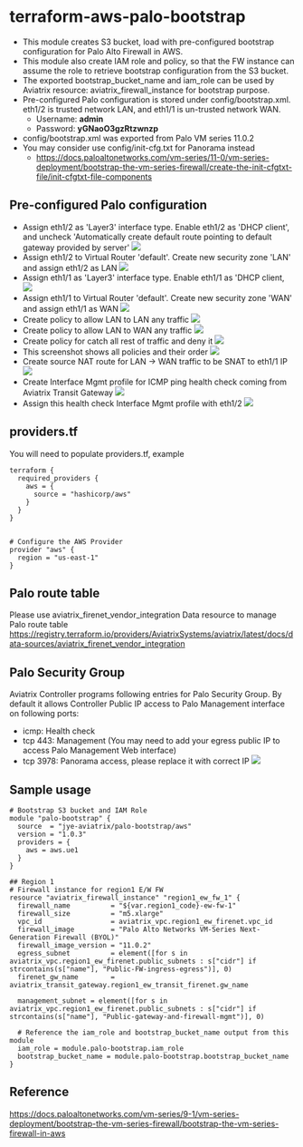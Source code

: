 # terraform-aws-palo-bootstrap
- This module creates S3 bucket, load with pre-configured bootstrap configuration for Palo Alto Firewall in AWS.
- This module also create IAM role and policy, so that the FW instance can assume the role to retrieve bootstrap configuration from the S3 bucket.
- The exported bootstrap_bucket_name and iam_role can be used by Aviatrix resource: aviatrix_firewall_instance for bootstrap purpose.
- Pre-configured Palo configuration is stored under config/bootstrap.xml. eth1/2 is trusted network LAN, and eth1/1 is un-trusted network WAN.
    - Username: **admin**
    - Password: **yGNaoO3gzRtzwnzp**
- config/bootstrap.xml was exported from Palo VM series 11.0.2
- You may consider use config/init-cfg.txt for Panorama instead 
    - https://docs.paloaltonetworks.com/vm-series/11-0/vm-series-deployment/bootstrap-the-vm-series-firewall/create-the-init-cfgtxt-file/init-cfgtxt-file-components

## Pre-configured Palo configuration
- Assign eth1/2 as 'Layer3' interface type. Enable eth1/2 as 'DHCP client', and uncheck 'Automatically create default route pointing to default gateway provided by server'
![](2023-10-17-10-11-42.png)
- Assign eth1/2 to Virtual Router 'default'. Create new security zone 'LAN' and assign eth1/2 as LAN
![](2023-10-17-10-55-19.png)
- Assign eth1/1 as 'Layer3' interface type. Enable eth1/1 as 'DHCP client,
![](2023-10-17-10-13-29.png)
- Assign eth1/1 to Virtual Router 'default'. Create new security zone 'WAN' and assign eth1/1 as WAN
![](2023-10-17-10-54-14.png)
- Create policy to allow LAN to LAN any traffic
![](2023-10-17-10-45-17.png)
- Create policy to allow LAN to WAN any traffic
![](2023-10-17-10-46-36.png)
- Create policy for catch all rest of traffic and deny it
![](2023-10-17-10-47-47.png)
- This screenshot shows all policies and their order
![](2023-10-17-10-48-20.png)
- Create source NAT route for LAN -> WAN traffic to be SNAT to eth1/1 IP
![](2023-10-17-10-49-56.png)
- Create Interface Mgmt profile for ICMP ping health check coming from Aviatrix Transit Gateway
![](2023-10-17-12-01-01.png)
- Assign this health check Interface Mgmt profile with eth1/2
![](2023-10-17-12-02-11.png)

## providers.tf
You will need to populate providers.tf, example
```
terraform {
  required_providers {
    aws = {
      source = "hashicorp/aws"
    }
  }
}


# Configure the AWS Provider
provider "aws" {
  region = "us-east-1"
}
```

## Palo route table
Please use aviatrix_firenet_vendor_integration Data resource to manage Palo route table
https://registry.terraform.io/providers/AviatrixSystems/aviatrix/latest/docs/data-sources/aviatrix_firenet_vendor_integration

## Palo Security Group
Aviatrix Controller programs following entries for Palo Security Group.
By default it allows Controller Public IP access to Palo Management interface on following ports:
- icmp: Health check
- tcp 443: Management (You may need to add your egress public IP to access Palo Management Web interface)
- tcp 3978: Panorama access, please replace it with correct IP
![](2023-10-17-17-24-18.png)

## Sample usage
```
# Bootstrap S3 bucket and IAM Role
module "palo-bootstrap" {
  source  = "jye-aviatrix/palo-bootstrap/aws"
  version = "1.0.3"
  providers = {
    aws = aws.ue1
  }
}

## Region 1
# Firewall instance for region1 E/W FW
resource "aviatrix_firewall_instance" "region1_ew_fw_1" {
  firewall_name          = "${var.region1_code}-ew-fw-1"
  firewall_size          = "m5.xlarge"
  vpc_id                 = aviatrix_vpc.region1_ew_firenet.vpc_id
  firewall_image         = "Palo Alto Networks VM-Series Next-Generation Firewall (BYOL)"
  firewall_image_version = "11.0.2"
  egress_subnet          = element([for s in aviatrix_vpc.region1_ew_firenet.public_subnets : s["cidr"] if strcontains(s["name"], "Public-FW-ingress-egress")], 0)
  firenet_gw_name        = aviatrix_transit_gateway.region1_ew_transit_firenet.gw_name

  management_subnet = element([for s in aviatrix_vpc.region1_ew_firenet.public_subnets : s["cidr"] if strcontains(s["name"], "Public-gateway-and-firewall-mgmt")], 0)

  # Reference the iam_role and bootstrap_bucket_name output from this module
  iam_role = module.palo-bootstrap.iam_role
  bootstrap_bucket_name = module.palo-bootstrap.bootstrap_bucket_name
}
```

## Reference
https://docs.paloaltonetworks.com/vm-series/9-1/vm-series-deployment/bootstrap-the-vm-series-firewall/bootstrap-the-vm-series-firewall-in-aws


